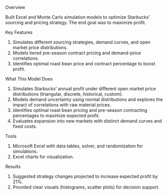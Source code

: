 Overview

Built Excel and Monte Carlo simulation models to optimize Starbucks’ sourcing and pricing strategy. The end goal was to maximize profit.

Key Features

1.	Simulates different sourcing strategies, demand curves, and open market price distributions.
2.	Models tiered pre-season contract pricing and demand-price correlations.
3.	Identifies optimal roast bean price and contract percentage to boost profit.

 What This Model Does
 
1.	Simulates Starbucks’ annual profit under different open market price distributions (triangular, discrete, historical, custom).
2.	Models demand uncertainty using normal distributions and explores the impact of correlations with raw material prices.
3.	Identifies optimal roast bean pricing and pre-season contracting percentages to maximize expected profit.
4.	Evaluates expansion into new markets with distinct demand curves and fixed costs.

Tools

1.	Microsoft Excel with data tables, solver, and randomization for simulations.
2.	Excel charts for visualization.

 Results
 
1.	Suggested strategy changes projected to increase expected profit by 21%.
2.	Provided clear visuals (histograms, scatter plots) for decision support.

